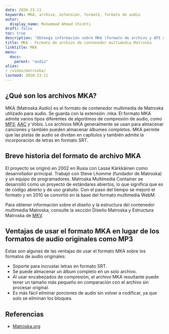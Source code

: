 ```yaml
---
date: 2020-23-11
keywords: MKA, archivo, extensión, formato, formato de audio
autor:
  display_name: Muhammad Ahmad Chishti
draft: false
toc: true
description: "Obtenga información sobre MKA (formato de archivo y API que pueden abrir y crear archivos MKA)."
title: MKA - Formato de archivo de contenedor multimedia Matroska
linktitle: MKA
menu:
  docs:
    parent: "audio"
alias:
- /video/matroska/
lastmod: 2020-23-11
---
```


## ¿Qué son los archivos MKA? ##

MKA (Matroska Audio) es el formato de contenedor multimedia de Matroska utilizado para audio. Se guarda con la extensión .mka. El formato MKA admite varios tipos diferentes de algoritmos de compresión de audio, como [MP3](/es/audio/mp3/), [AAC](/es/audio/aac/) y Vobis. Los archivos MKA generalmente se usan para almacenar canciones y también pueden almacenar álbumes completos. MKA permite que las pistas de audio se dividan en capítulos y también admite la incorporación de letras en formato SRT.

## Breve historia del formato de archivo MKA

El proyecto se originó en 2002 en Rusia con Lasse Kärkkäinen como desarrollador principal. Trabajó con Steve Lhomme (fundador de Matroska) y un equipo de programadores. Matroska Multimedia Container se desarrolló como un proyecto de estándares abiertos, lo que significa que es de código abierto y de uso gratuito. Con el paso del tiempo se mejoró el formato y en 2010 se convirtió en la base del formato multimedia WebM.

Para obtener información sobre el diseño y la estructura del contenedor multimedia Matroska, consulte la sección Diseño Matroska y Estructura Matroska de [MKV](/es/video/mkv/).

## Ventajas de usar el formato MKA en lugar de los formatos de audio originales como MP3 ##

Estas son algunas de las ventajas de usar el formato MKA sobre los formatos de audio originales:

- Soporte para incrustar letras en formato SRT.
- Se puede almacenar un álbum completo en un solo archivo.
- Al usar encabezados de compresión, el archivo MKA resultante puede tener un tamaño más pequeño en comparación con el archivo sin procesar original.
- Es más fácil eliminar porciones de audio sin volver a codificar, ya que solo se eliminan los bloques.

## Referencias ##

- [Matroska.org](https://www.matroska.org/)

